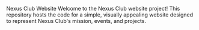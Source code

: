 Nexus Club Website
Welcome to the Nexus Club website project! This repository hosts the code for a simple, visually appealing website designed to represent Nexus Club's mission, events, and projects.
